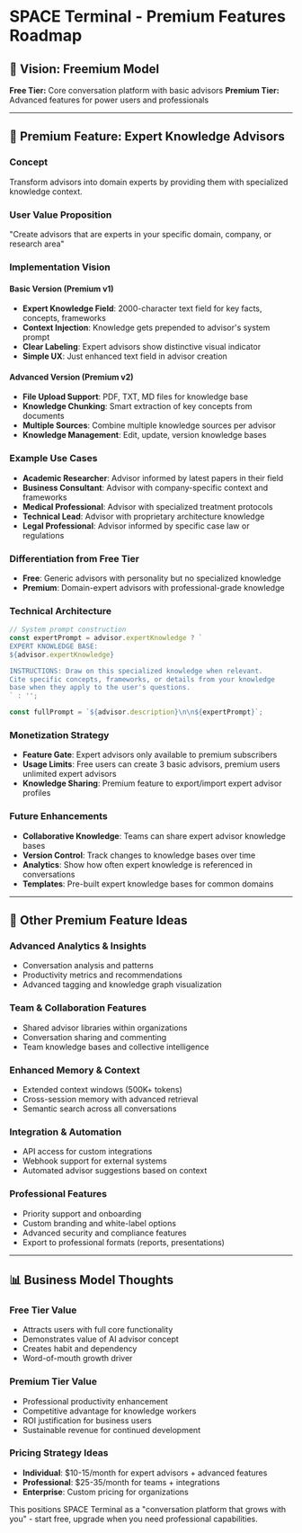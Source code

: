 # SPACE Terminal - Premium Features Roadmap

## 🎯 Vision: Freemium Model

**Free Tier:** Core conversation platform with basic advisors
**Premium Tier:** Advanced features for power users and professionals

---

## 💎 Premium Feature: Expert Knowledge Advisors

### **Concept**
Transform advisors into domain experts by providing them with specialized knowledge context.

### **User Value Proposition**
"Create advisors that are experts in your specific domain, company, or research area"

### **Implementation Vision**

#### **Basic Version (Premium v1)**
- **Expert Knowledge Field**: 2000-character text field for key facts, concepts, frameworks
- **Context Injection**: Knowledge gets prepended to advisor's system prompt
- **Clear Labeling**: Expert advisors show distinctive visual indicator
- **Simple UX**: Just enhanced text field in advisor creation

#### **Advanced Version (Premium v2)**
- **File Upload Support**: PDF, TXT, MD files for knowledge base
- **Knowledge Chunking**: Smart extraction of key concepts from documents
- **Multiple Sources**: Combine multiple knowledge sources per advisor
- **Knowledge Management**: Edit, update, version knowledge bases

### **Example Use Cases**
- **Academic Researcher**: Advisor informed by latest papers in their field
- **Business Consultant**: Advisor with company-specific context and frameworks  
- **Medical Professional**: Advisor with specialized treatment protocols
- **Technical Lead**: Advisor with proprietary architecture knowledge
- **Legal Professional**: Advisor informed by specific case law or regulations

### **Differentiation from Free Tier**
- **Free**: Generic advisors with personality but no specialized knowledge
- **Premium**: Domain-expert advisors with professional-grade knowledge

### **Technical Architecture**
```javascript
// System prompt construction
const expertPrompt = advisor.expertKnowledge ? `
EXPERT KNOWLEDGE BASE:
${advisor.expertKnowledge}

INSTRUCTIONS: Draw on this specialized knowledge when relevant. 
Cite specific concepts, frameworks, or details from your knowledge 
base when they apply to the user's questions.
` : '';

const fullPrompt = `${advisor.description}\n\n${expertPrompt}`;
```

### **Monetization Strategy**
- **Feature Gate**: Expert advisors only available to premium subscribers
- **Usage Limits**: Free users can create 3 basic advisors, premium users unlimited expert advisors
- **Knowledge Sharing**: Premium feature to export/import expert advisor profiles

### **Future Enhancements**
- **Collaborative Knowledge**: Teams can share expert advisor knowledge bases
- **Version Control**: Track changes to knowledge bases over time
- **Analytics**: Show how often expert knowledge is referenced in conversations
- **Templates**: Pre-built expert knowledge bases for common domains

---

## 🔮 Other Premium Feature Ideas

### **Advanced Analytics & Insights**
- Conversation analysis and patterns
- Productivity metrics and recommendations
- Advanced tagging and knowledge graph visualization

### **Team & Collaboration Features**
- Shared advisor libraries within organizations
- Conversation sharing and commenting
- Team knowledge bases and collective intelligence

### **Enhanced Memory & Context**
- Extended context windows (500K+ tokens)
- Cross-session memory with advanced retrieval
- Semantic search across all conversations

### **Integration & Automation**
- API access for custom integrations
- Webhook support for external systems
- Automated advisor suggestions based on context

### **Professional Features**
- Priority support and onboarding
- Custom branding and white-label options
- Advanced security and compliance features
- Export to professional formats (reports, presentations)

---

## 📊 Business Model Thoughts

### **Free Tier Value**
- Attracts users with full core functionality
- Demonstrates value of AI advisor concept
- Creates habit and dependency
- Word-of-mouth growth driver

### **Premium Tier Value**
- Professional productivity enhancement
- Competitive advantage for knowledge workers
- ROI justification for business users
- Sustainable revenue for continued development

### **Pricing Strategy Ideas**
- **Individual**: $10-15/month for expert advisors + advanced features
- **Professional**: $25-35/month for teams + integrations
- **Enterprise**: Custom pricing for organizations

This positions SPACE Terminal as a "conversation platform that grows with you" - start free, upgrade when you need professional capabilities.